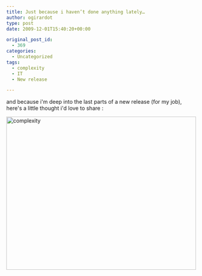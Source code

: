 ```yaml
---
title: Just because i haven’t done anything lately…
author: ogirardot
type: post
date: 2009-12-01T15:40:20+00:00

original_post_id:
  - 369
categories:
  - Uncategorized
tags:
  - complexity
  - IT
  - New release

---
```

and because i'm deep into the last parts of a new release (for my job), here's a little thought i'd love to share :
<!--more-->
<a rel="attachment wp-att-370" href="http://www.readtfb.net/2009/12/01/just-because-i-havent-done-anything-lately/complexity/"><img loading="lazy" decoding="async" class="aligncenter size-full wp-image-370" title="complexity" src="http://ogirardot.wordpress.com/wp-content/uploads/2009/12/complexity.jpg" alt="complexity" width="500" height="404" /></a>